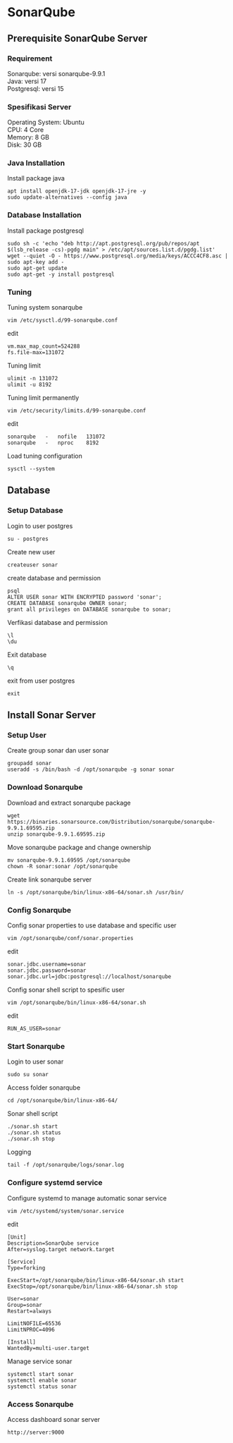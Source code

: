 # SonarQube 

## Prerequisite SonarQube Server
### Requirement 
Sonarqube: versi sonarqube-9.9.1<br>
Java: versi 17<br>
Postgresql: versi 15<br>

### Spesifikasi Server
Operating System: Ubuntu<br>
CPU: 4 Core<br>
Memory: 8 GB<br>
Disk: 30 GB<br>

### Java Installation
Install package java
```
apt install openjdk-17-jdk openjdk-17-jre -y
sudo update-alternatives --config java
```

### Database Installation
Install package postgresql
```
sudo sh -c 'echo "deb http://apt.postgresql.org/pub/repos/apt $(lsb_release -cs)-pgdg main" > /etc/apt/sources.list.d/pgdg.list'
wget --quiet -O - https://www.postgresql.org/media/keys/ACCC4CF8.asc | sudo apt-key add -
sudo apt-get update
sudo apt-get -y install postgresql
```
### Tuning
Tuning system sonarqube
```
vim /etc/sysctl.d/99-sonarqube.conf
```
edit
```
vm.max_map_count=524288
fs.file-max=131072
```
Tuning limit
```
ulimit -n 131072
ulimit -u 8192
```
Tuning limit permanently
```
vim /etc/security/limits.d/99-sonarqube.conf
```
edit
```
sonarqube   -   nofile   131072
sonarqube   -   nproc    8192
```
Load tuning configuration
```
sysctl --system
```

## Database

### Setup Database
Login to user postgres
```
su - postgres
```

Create new user
```
createuser sonar
```

create database and permission
```
psql
ALTER USER sonar WITH ENCRYPTED password 'sonar';
CREATE DATABASE sonarqube OWNER sonar;
grant all privileges on DATABASE sonarqube to sonar;
```

Verfikasi database and permission
```
\l
\du
```

Exit database
```
\q
```

exit from user postgres
```
exit
```

## Install Sonar Server
### Setup User
Create group sonar dan user sonar
```
groupadd sonar
useradd -s /bin/bash -d /opt/sonarqube -g sonar sonar
```

### Download Sonarqube
Download and extract sonarqube package
```
wget https://binaries.sonarsource.com/Distribution/sonarqube/sonarqube-9.9.1.69595.zip
unzip sonarqube-9.9.1.69595.zip
```

Move sonarqube package and change ownership
```
mv sonarqube-9.9.1.69595 /opt/sonarqube
chown -R sonar:sonar /opt/sonarqube 
```

Create link sonarqube server
```
ln -s /opt/sonarqube/bin/linux-x86-64/sonar.sh /usr/bin/
```

### Config Sonarqube
Config sonar properties to use database and specific user
```
vim /opt/sonarqube/conf/sonar.properties
```

edit
```
sonar.jdbc.username=sonar
sonar.jdbc.password=sonar
sonar.jdbc.url=jdbc:postgresql://localhost/sonarqube
```

Config sonar shell script to spesific user
```
vim /opt/sonarqube/bin/linux-x86-64/sonar.sh
```

edit
```
RUN_AS_USER=sonar
```

### Start Sonarqube
Login to user sonar
```
sudo su sonar
```

Access folder sonarqube
```
cd /opt/sonarqube/bin/linux-x86-64/
```

Sonar shell script
```
./sonar.sh start
./sonar.sh status
./sonar.sh stop
```

Logging
```
tail -f /opt/sonarqube/logs/sonar.log
```

### Configure systemd service
Configure systemd to manage automatic sonar service
```
vim /etc/systemd/system/sonar.service
```

edit
```
[Unit]
Description=SonarQube service
After=syslog.target network.target

[Service]
Type=forking

ExecStart=/opt/sonarqube/bin/linux-x86-64/sonar.sh start
ExecStop=/opt/sonarqube/bin/linux-x86-64/sonar.sh stop

User=sonar
Group=sonar
Restart=always

LimitNOFILE=65536
LimitNPROC=4096

[Install]
WantedBy=multi-user.target
```

Manage service sonar
```
systemctl start sonar
systemctl enable sonar
systemctl status sonar
```

### Access Sonarqube
Access dashboard sonar server
```
http://server:9000
```
